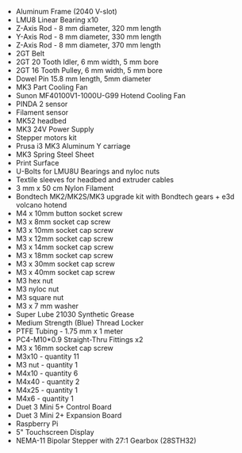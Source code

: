 - Aluminum Frame (2040 V-slot)
- LMU8 Linear Bearing x10
- Z-Axis Rod - 8 mm diameter, 320 mm length	
- Y-Axis Rod - 8 mm diameter, 330 mm length	
- Z-Axis Rod - 8 mm diameter, 370 mm length	
- 2GT Belt	
- 2GT 20 Tooth Idler, 6 mm width, 5 mm bore	
- 2GT 16 Tooth Pulley, 6 mm width, 5 mm bore	
- Dowel Pin 15.8 mm length, 5mm diameter	
- MK3 Part Cooling Fan
- Sunon MF40100V1-1000U-G99 Hotend Cooling Fan
- PINDA 2 sensor	
- Filament sensor	
- MK52 headbed
- MK3 24V Power Supply	
- Stepper motors kit	
- Prusa i3 MK3 Aluminum Y carriage	
- MK3 Spring Steel Sheet	
- Print Surface	
- U-Bolts for LMU8U Bearings and nyloc nuts	
- Textile sleeves for headbed and extruder cables	
- 3 mm x 50 cm Nylon Filament	
- Bondtech MK2/MK2S/MK3 upgrade kit with Bondtech gears + e3d volcano hotend
- M4 x 10mm button socket screw	
- M3 x 8mm socket cap screw	
- M3 x 10mm socket cap screw
- M3 x 12mm socket cap screw	
- M3 x 14mm socket cap screw	
- M3 x 18mm socket cap screw	
- M3 x 30mm socket cap screw	
- M3 x 40mm socket cap screw	
- M3 hex nut	
- M3 nyloc nut	
- M3 square nut	
- M3 x 7 mm washer	
- Super Lube 21030 Synthetic Grease	
- Medium Strength (Blue) Thread Locker	
- PTFE Tubing - 1.75 mm x 1 meter
- PC4-M10*0.9 Straight-Thru Fittings x2
- M3 x 16mm socket cap screw
- M3x10 - quantity 11
- M3 nut - quantity 1
- M4x10 - quantity 6
- M4x40 - quantity 2
- M4x25 - quantity 1
- M4x6 - quantity 1
- Duet 3 Mini 5+ Control Board
- Duet 3 Mini 2+ Expansion Board
- Raspberry Pi
- 5" Touchscreen Display
- NEMA-11 Bipolar Stepper with 27:1 Gearbox (28STH32)